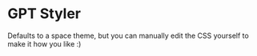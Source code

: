 # GPT Styler
Defaults to a space theme, but you can manually edit the CSS yourself to make it how you like :)